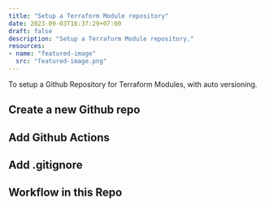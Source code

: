 ```yaml
---
title: "Setup a Terraform Module repository"
date: 2023-09-03T16:37:29+07:00
draft: false
description: "Setup a Terraform Module repository."
resources:
- name: "featured-image"
  src: "featured-image.png"
---
```


To setup a Github Repository for Terraform Modules, with auto versioning.

<!--more-->

## Create a new Github repo

## Add Github Actions

## Add .gitignore

## Workflow in this Repo


